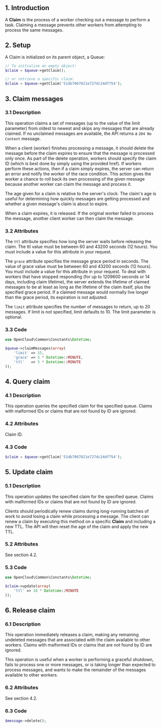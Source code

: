 ## 1. Introduction

A __Claim__ is the process of a worker checking out a message to perform a task. Claiming a message prevents other
workers from attempting to process the same messages.

## 2. Setup

A Claim is initialized on its parent object, a Queue:

```php
// To initialize an empty object:
$claim = $queue->getClaim();

// or retrieve a specific claim:
$claim = $queue->getClaim('51db7067821e727dc24df754');
```

## 3. Claim messages

### 3.1 Description

This operation claims a set of messages (up to the value of the limit parameter) from oldest to newest and skips any
messages that are already claimed. If no unclaimed messages are available, the API returns a `204 No Content` message.

When a client (worker) finishes processing a message, it should delete the message before the claim expires to ensure
that the message is processed only once. As part of the delete operation, workers should specify the claim ID (which is
best done by simply using the provided href). If workers perform these actions, then if a claim simply expires, the
server can return an error and notify the worker of the race condition. This action gives the worker a chance to roll
back its own processing of the given message because another worker can claim the message and process it.

The age given for a claim is relative to the server's clock. The claim's age is useful for determining how quickly
messages are getting processed and whether a given message's claim is about to expire.

When a claim expires, it is released. If the original worker failed to process the message, another client worker can
then claim the message.

### 3.2 Attributes

The `ttl` attribute specifies how long the server waits before releasing the claim. The ttl value must be between 60 and
43200 seconds (12 hours). You must include a value for this attribute in your request.

The `grace` attribute specifies the message grace period in seconds. The value of grace value must be between 60 and
43200 seconds (12 hours). You must include a value for this attribute in your request. To deal with workers that have
stopped responding (for up to 1209600 seconds or 14 days, including claim lifetime), the server extends the lifetime of
claimed messages to be at least as long as the lifetime of the claim itself, plus the specified grace period. If a
claimed message would normally live longer than the grace period, its expiration is not adjusted.

The `limit` attribute specifies the number of messages to return, up to 20 messages. If limit is not specified, limit
 defaults to 10. The limit parameter is optional.

### 3.3 Code

```php
use OpenCloud\Common\Constants\Datetime;

$queue->claimMessages(array(
    'limit' => 15,
    'grace' => 5 * Datetime::MINUTE,
    'ttl'   => 5 * Datetime::MINUTE
));
```

## 4. Query claim

### 4.1 Description

This operation queries the specified claim for the specified queue. Claims with malformed IDs or claims that are not
found by ID are ignored.

### 4.2 Attributes

Claim ID.

### 4.3 Code

```php
$claim = $queue->getClaim('51db7067821e727dc24df754');
```

## 5. Update claim

### 5.1 Description

This operation updates the specified claim for the specified queue. Claims with malformed IDs or claims that are not
found by ID are ignored.

Clients should periodically renew claims during long-running batches of work to avoid losing a claim while processing a
message. The client can renew a claim by executing this method on a specific __Claim__ and including a new TTL. The API
 will then reset the age of the claim and apply the new TTL.

### 5.2 Attributes

See section 4.2.

### 5.3 Code

```php
use OpenCloud\Common\Constants\Datetime;

$claim->update(array(
    'ttl' => 10 * Datetime::MINUTE
));
```

## 6. Release claim

### 6.1 Description

This operation immediately releases a claim, making any remaining undeleted messages that are associated with the
claim available to other workers. Claims with malformed IDs or claims that are not found by ID are ignored.

This operation is useful when a worker is performing a graceful shutdown, fails to process one or more messages, or is
taking longer than expected to process messages, and wants to make the remainder of the messages available to other workers.

### 6.2 Attributes

See section 4.2.

### 6.3 Code

```php
$message->delete();
```